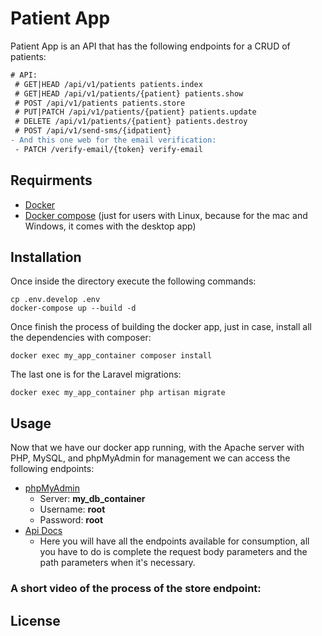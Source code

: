 # Patient App

Patient App is an API that has the following endpoints for a CRUD of patients:

```diff
# API:
 # GET|HEAD /api/v1/patients patients.index
 # GET|HEAD /api/v1/patients/{patient} patients.show
 # POST /api/v1/patients patients.store
 # PUT|PATCH /api/v1/patients/{patient} patients.update
 # DELETE /api/v1/patients/{patient} patients.destroy
 # POST /api/v1/send-sms/{idpatient}
- And this one web for the email verification:
 - PATCH /verify-email/{token} verify-email
```
## Requirments
- [Docker](https://docs.docker.com/desktop/windows/install/)
- [Docker compose](https://docs.docker.com/compose/install/) (just for users with Linux, because for the mac and Windows, it comes with the desktop app)

## Installation
Once inside the directory execute the following commands:
```
cp .env.develop .env
docker-compose up --build -d
```
Once finish the process of building the docker app, just in case, install all the dependencies with composer:
```
docker exec my_app_container composer install
```
The last one is for the Laravel migrations:
```
docker exec my_app_container php artisan migrate
```

## Usage

Now that we have our docker app running, with the Apache server with PHP, MySQL, and phpMyAdmin for management we can access the following endpoints:
* [phpMyAdmin](http://localhost:9002/)
    * Server: **my_db_container**
    * Username: **root**
    * Password: **root**
* [Api Docs](http://localhost:9009/request-docs/)
    * Here you will have all the endpoints available for consumption, all you have to do is complete the request body parameters and the path parameters when it's necessary.

### A short video of the process of the store endpoint:






## License

